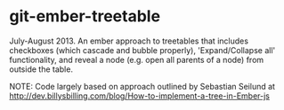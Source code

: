 git-ember-treetable
===================

July-August 2013. An ember approach to treetables that includes checkboxes (which cascade and bubble properly), 'Expand/Collapse all' functionality, and reveal a node (e.g. open all parents of a node) from outside the table.

NOTE: Code largely based on approach outlined by Sebastian Seilund at http://dev.billysbilling.com/blog/How-to-implement-a-tree-in-Ember-js